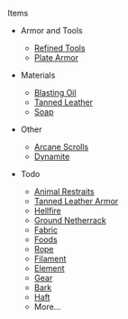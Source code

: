 Items  

- Armor and Tools
  - [Refined Tools](refined_tools.md)
  - [Plate Armor](plate_armor.md)

- Materials
  - [Blasting Oil](blasting_oil.md)
  - [Tanned Leather](tanned_leather.md)
  - [Soap](soap.md)

- Other
  - [Arcane Scrolls](arcane_scrolls.md)
  - [Dynamite](dynamite.md)

- Todo
  - [Animal Restraits](restraint.md)
  - [Tanned Leather Armor](tanned_armor.md)
  - [Hellfire](hellfire_dust.md)
  - [Ground Netherrack](ground_netherrack.md)
  - [Fabric](fabric.md)
  - [Foods](foods.md)
  - [Rope](rope.md)
  - [Filament](filament.md)
  - [Element](element.md)
  - [Gear](gear.md)
  - [Bark](bark.md)
  - [Haft](haft.md)
  - More...

